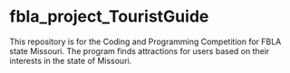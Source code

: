 # fbla_project_TouristGuide
This repository is for the Coding and Programming Competition for FBLA state Missouri. The program finds attractions for users based on their interests in the state of Missouri.
